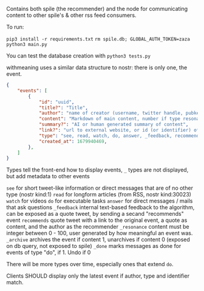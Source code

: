 Contains both spile (the recommender) and the node for communicating content to other spile's & other rss feed consumers.

To run:

`pip3 install -r requirements.txt`
`rm spile.db; GLOBAL_AUTH_TOKEN=zaza python3 main.py`

You can test the database creation with
`python3 tests.py`

withmeaning uses a similar data structure to nostr: there is only one, the event.

``` json
{
    "events": [
        {
            "id": "uuid",
            "title?": "Title",
            "author": "name of creator (username, twitter handle, pubkey)",
            "content": "Markdown of main content, number if type resonance",
            "summary?": "AI or human generated summary of content",
            "link?": "url to external website, or id (or identifier) of event if type feedback, recommends, resonance, archive, done",
            "type": "see, read, watch, do, answer, _feedback, recommends _resonance, _archive, _done)",
            "created_at": 1679940469,
        },
    ]
}
```

Types tell the front-end how to display events, `_` types are not displayed, but add metadata to other events

`see` for short tweet-like information or direct messages that are of no other type (nostr kind:1)
`read` for longform articles (from RSS, nostr kind:30023)
`watch` for videos
`do` for executable tasks
`answer` for direct messages / mails that ask questions
`_feedback` internal text-based feedback to the algorithm, can be exposed as a quote tweet, by sending a secand "recommends" event
`recommends` quote tweet with a link to the original event, a quote as content, and the author as the recommender
`_resonance` content must be integer between 0 - 100, user generated by how meaningful an event was. 
`_archive` archives the event if content 1, unarchives if content 0 (exposed on db query, not exposed to spile)
`_done` marks messages as done for events of type "do", if 1. Undo if 0

There will be more types over time, especially ones that extend `do`.

Clients SHOULD display only the latest event if author, type and identifier match.